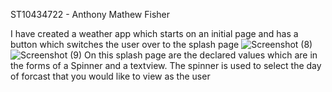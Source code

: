 ST10434722 - Anthony Mathew Fisher

I have created a weather app which starts on an initial page and has a button which switches the user over to the splash page ![Screenshot (8)](https://github.com/antogofficial/vcnmb-imad5112-2024-summative-assessment-antogofficial/assets/160749174/e0bc8ea2-d6d6-4e62-b833-18b6409870ad) ![Screenshot (9)](https://github.com/antogofficial/vcnmb-imad5112-2024-summative-assessment-antogofficial/assets/160749174/0d60c78b-cf93-409d-9503-50e5ab9372d6) On this splash page are the declared values which are in the forms of a Spinner and a textview. The spinner is used to select the day of forcast that you would like to view as the user

